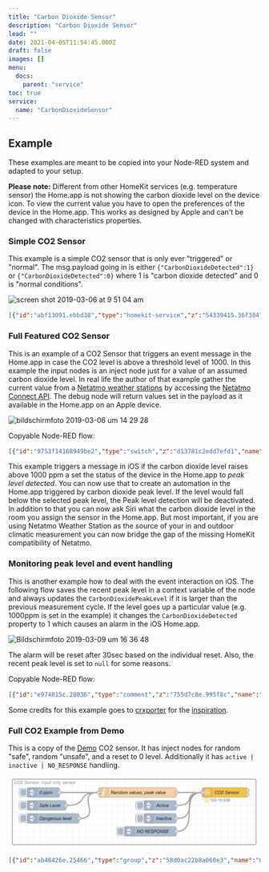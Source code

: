```yaml
---
title: "Carbon Dioxide Sensor"
description: "Carbon Dioxide Sensor"
lead: ""
date: 2021-04-05T11:54:45.000Z
draft: false
images: []
menu:
  docs:
    parent: "service"
toc: true
service:
  name: "CarbonDioxideSensor"
---
```


## Example

These examples are meant to be copied into your Node-RED system and adapted to your setup.

**Please note:** Different from other HomeKit services (e.g. temperature sensor) the Home.app is not showing the carbon dioxide level on the device icon. To view the current value you have to open the preferences of the device in the Home.app. This works as designed by Apple and can't be changed with characteristics properties.

### Simple CO2 Sensor

This example is a simple CO2 sensor that is only ever "triggered" or "normal".
The msg.payload going in is either `{"CarbonDioxideDetected":1}` or `{"CarbonDioxideDetected":0}` where 1 is "carbon dioxide detected" and 0 is "normal conditions".

![screen shot 2019-03-06 at 9 51 04 am](https://user-images.githubusercontent.com/38265886/53894230-5cebb780-3ff5-11e9-81d8-fb1ec6fad816.png)

```json
[{"id":"abf13091.ebbd38","type":"homekit-service","z":"54339415.36f384","bridge":"b070e578.4eca1","name":"Simple CO2","serviceName":"CarbonDioxideSensor","topic":"","manufacturer":"Default Manufacturer","model":"Default Model","serialNo":"Default Serial Number","characteristicProperties":"{}","x":870,"y":380,"wires":[["e1bd6875.39b18"]]},{"id":"e1bd6875.39b18","type":"debug","z":"54339415.36f384","name":"CO2 Debug","active":true,"tosidebar":true,"console":false,"tostatus":false,"complete":"payload","x":1050,"y":380,"wires":[]},{"id":"46f9e422.63a86c","type":"inject","z":"54339415.36f384","name":"Detected","topic":"","payload":"{\"CarbonDioxideDetected\":1}","payloadType":"json","repeat":"","crontab":"","once":false,"onceDelay":0.1,"x":680,"y":360,"wires":[["abf13091.ebbd38"]]},{"id":"ea1120d0.634c88","type":"inject","z":"54339415.36f384","name":"Not Detected","topic":"","payload":"{\"CarbonDioxideDetected\":0}","payloadType":"json","repeat":"","crontab":"","once":false,"onceDelay":0.1,"x":670,"y":400,"wires":[["abf13091.ebbd38"]]},{"id":"b070e578.4eca1","type":"homekit-bridge","z":"","bridgeName":"Node-Red-Homekit-Bridge","pinCode":"270-21-969","port":"34567","allowInsecureRequest":false,"manufacturer":"Default Manufacturer","model":"Default Model","serialNo":"Default Serial Number"}]
```

### Full Featured CO2 Sensor

This is an example of a CO2 Sensor that triggers an event message in the Home.app in case the CO2 level is above a threshold level of 1000.
In this example the input nodes is an inject node just for a value of an assumed carbon dioxide level. In real life the author of that example gather the current value from a [Netatmo weather stations](https://www.netatmo.com/en-eu/weather?force_locale=en-eu) by accessing the [Netatmo Connect API](https://dev.netatmo.com/en-US/resources/technical/introduction). The debug node will return values set in the payload as it available in the Home.app on an Apple device.

![bildschirmfoto 2019-03-06 um 14 29 28](https://user-images.githubusercontent.com/37173958/53884669-6b00fe80-401c-11e9-8709-2cee51974111.png)

Copyable Node-RED flow:

```json
[{"id":"9753f14168949be2","type":"switch","z":"d13781c2edd7efd1","name":"Check CO2 Peaklevel","property":"payload","propertyType":"msg","rules":[{"t":"gt","v":"1000","vt":"str"},{"t":"else"}],"checkall":"true","repair":false,"outputs":2,"x":480,"y":520,"wires":[["92bfc0d7d2d54d0e"],["6ee0215b3c7e8743"]]},{"id":"92bfc0d7d2d54d0e","type":"change","z":"d13781c2edd7efd1","name":"Set HkMsg CO2 PeakLevel Detected","rules":[{"t":"move","p":"payload","pt":"msg","to":"payload.CarbonDioxideLevel","tot":"msg"},{"t":"set","p":"payload.CarbonDioxidePeakLevel","pt":"msg","to":"payload.CarbonDioxideLevel","tot":"msg"},{"t":"set","p":"payload.CarbonDioxideDetected","pt":"msg","to":"1","tot":"num"},{"t":"set","p":"payload.StatusActive","pt":"msg","to":"true","tot":"bool"}],"action":"","property":"","from":"","to":"","reg":false,"x":790,"y":500,"wires":[["7bbcbe8c1a25d4df"]]},{"id":"6ee0215b3c7e8743","type":"change","z":"d13781c2edd7efd1","name":"Set HkMsg CO2 No PeakLevel Detected","rules":[{"t":"move","p":"payload","pt":"msg","to":"payload.CarbonDioxideLevel","tot":"msg"},{"t":"set","p":"payload.CarbonDioxidePeakLevel","pt":"msg","to":"payload.CarbonDioxideLevel","tot":"msg"},{"t":"set","p":"payload.CarbonDioxideDetected","pt":"msg","to":"0","tot":"num"},{"t":"set","p":"payload.StatusActive","pt":"msg","to":"true","tot":"bool"}],"action":"","property":"","from":"","to":"","reg":false,"x":780,"y":540,"wires":[["7bbcbe8c1a25d4df"]]},{"id":"e79fda3842fe456f","type":"debug","z":"d13781c2edd7efd1","name":"CO2 Debug","active":true,"tosidebar":true,"console":false,"tostatus":false,"complete":"payload","x":1210,"y":520,"wires":[]},{"id":"68e5c6f16ac5e512","type":"inject","z":"d13781c2edd7efd1","name":"Inject 567 ppm","props":[{"p":"payload","v":"567","vt":"num"},{"p":"topic","v":"","vt":"str"}],"repeat":"","crontab":"","once":false,"onceDelay":0.1,"topic":"","payload":"567","payloadType":"num","x":260,"y":500,"wires":[["9753f14168949be2"]]},{"id":"72681c56064f6f9e","type":"inject","z":"d13781c2edd7efd1","name":"Inject 1357 ppm (above peak level)","props":[{"p":"payload","v":"1357","vt":"num"},{"p":"topic","v":"","vt":"str"}],"repeat":"","crontab":"","once":false,"onceDelay":0.1,"topic":"","payload":"1357","payloadType":"num","x":200,"y":540,"wires":[["9753f14168949be2"]]},{"id":"7bbcbe8c1a25d4df","type":"homekit-service","z":"d13781c2edd7efd1","bridge":"25f17d6406cfacdd","name":"CO2","serviceName":"CarbonDioxideSensor","topic":"","manufacturer":"Default Manufacturer","model":"Default Model","serialNo":"Default Serial Number","characteristicProperties":"{\n    \"StatusActive\" : true,\n    \"CarbonDioxideLevel\" : 0,\n    \"CarbonDioxidePeakLevel\" : 1000,\n    \"CarbonDioxideDetected\" : 0\n}","outputs":2,"x":1050,"y":520,"wires":[["e79fda3842fe456f"],[]]},{"id":"cc376b99a75e5dcb","type":"comment","z":"d13781c2edd7efd1","name":"Simulate CO2 Level","info":"","x":130,"y":440,"wires":[]},{"id":"e64b903b3f084112","type":"comment","z":"d13781c2edd7efd1","name":"Set and Check Peak Level","info":"","x":490,"y":440,"wires":[]},{"id":"fe1eafa00b02eb32","type":"comment","z":"d13781c2edd7efd1","name":"Set Payload according to HAP specification","info":"","x":790,"y":440,"wires":[]},{"id":"25f17d6406cfacdd","type":"homekit-bridge","bridgeName":"Node-Red-Homekit-Bridge","pinCode":"270-21-969","port":"34567","allowInsecureRequest":false,"manufacturer":"Default Manufacturer","model":"Default Model","serialNo":"Default Serial Number"}]
```

This example triggers a message in iOS if the carbon dioxide level raises above 1000 ppm a set the status of the device in the Home.app to _peak level detected_. You can now use that to create an automation in the Home.app triggered by carbon dioxide peak level. If the level would fall below the selected peak level, the Peak level detection will be deactivated. In addition to that you can now ask Siri what the carbon dioxide level in the room you assign the sensor in the Home.app. But most important, if you are using Netatmo Weather Station as the source of your in and outdoor climatic measurement you can now bridge the gap of the missing HomeKit compatibility of Netatmo.

### Monitoring peak level and event handling

This is another example how to deal with the event interaction on iOS. The following flow saves the recent peak level in a context variable of the node and always updates the `CarbonDioxidePeakLevel` if it is larger than the previous measurement cycle.
If the level goes up a particular value (e.g. 1000ppm is set in the example) it changes the `CarbonDioxideDetected` property to 1 which causes an alarm in the iOS Home.app.

![Bildschirmfoto 2019-03-09 um 16 36 48](https://user-images.githubusercontent.com/37173958/54073667-4e69fe00-428a-11e9-91e7-3f29bc87ea33.png)

The alarm will be reset after 30sec based on the individual reset. Also, the recent peak level is set to `null` for some reasons.

Copyable Node-RED flow:

```json
[{"id":"e974015c.28036","type":"comment","z":"755d7c8e.995f8c","name":"Simulate CO2 Level","info":"","x":130,"y":820,"wires":[]},{"id":"2bf9335e.50b4a4","type":"comment","z":"755d7c8e.995f8c","name":"Check peak level and reset alarm","info":"","x":830,"y":820,"wires":[]},{"id":"d9d67e9b.e3bdd8","type":"comment","z":"755d7c8e.995f8c","name":"Set Payload according to HAP specification","info":"","x":510,"y":820,"wires":[]},{"id":"83ebb81b.259b28","type":"comment","z":"755d7c8e.995f8c","name":"Event Notification for CO2 Peak Level","info":"","x":850,"y":880,"wires":[]},{"id":"2c7015be.019e32","type":"homekit-service","z":"755d7c8e.995f8c","bridge":"890aedc6.d0b418","name":"CO2 Sensor","serviceName":"CarbonDioxideSensor","topic":"","manufacturer":"Default Manufacturer","model":"Default Model","serialNo":"Default Serial Number","characteristicProperties":"{\n    \"CarbonDioxideLevel\" : 0,\n    \"CarbonDioxidePeakLevel\": 1000,\n    \"CarbonDioxideDetected\" : 0,\n    \"StatusActive\" : true\n}","x":770,"y":1040,"wires":[[]]},{"id":"3022ebf7.8a551c","type":"function","z":"755d7c8e.995f8c","name":"Detect Highest Value","func":"var currentCo2PeakLevel = context.get('lastCo2PeakLevel') || 0;\n\nvar newMsg = {};\nnewMsg.payload = {\n    \"CarbonDioxidePeakLevel\" : currentCo2PeakLevel,\n    \"CarbonDioxideDetected\" : 0\n};\n\n// Check new Peak-Level\nif (msg.payload.CarbonDioxideLevel > currentCo2PeakLevel) {\n    context.set('lastCo2PeakLevel', newMsg.payload.CarbonDioxideLevel);\n    newMsg.payload.CarbonDioxidePeakLevel = msg.payload.CarbonDioxideLevel;\n}\n\n// Check Peak in critical level\nif (msg.payload.CarbonDioxideLevel >= 1000) {\n    newMsg.payload.CarbonDioxideDetected = 1;\n} \n\nreturn newMsg;","outputs":1,"noerr":0,"x":800,"y":920,"wires":[["c5c3ed3e.6b786"]]},{"id":"ad3b0eb7.5f9ba","type":"change","z":"755d7c8e.995f8c","name":"Reset Payload for HkMsg CO2","rules":[{"t":"set","p":"payload","pt":"msg","to":"{\"CarbonDioxidePeakLevel\":null,\"CarbonDioxideDetected\":0}","tot":"json"}],"action":"","property":"","from":"","to":"","reg":false,"x":470,"y":1040,"wires":[["2c7015be.019e32"]]},{"id":"103a2552.ac770b","type":"change","z":"755d7c8e.995f8c","name":"Set payload to HkMsg CO2","rules":[{"t":"move","p":"payload","pt":"msg","to":"payload.CarbonDioxideLevel","tot":"msg"},{"t":"set","p":"payload.StatusActive","pt":"msg","to":"true","tot":"bool"}],"action":"","property":"","from":"","to":"","reg":false,"x":460,"y":980,"wires":[["2c7015be.019e32","3022ebf7.8a551c"]]},{"id":"c5c3ed3e.6b786","type":"trigger","z":"755d7c8e.995f8c","op1":"","op2":"{\"CarbonDioxideDetected\" : 0}","op1type":"pay","op2type":"json","duration":"30","extend":false,"units":"s","reset":"","bytopic":"all","name":"Reset Detection after 30 sec","x":820,"y":980,"wires":[["2c7015be.019e32"]]},{"id":"d76e543e.1085e","type":"inject","z":"755d7c8e.995f8c","name":"Reset","topic":"","payload":"true","payloadType":"bool","repeat":"","crontab":"","once":false,"onceDelay":0.1,"x":110,"y":1040,"wires":[["ad3b0eb7.5f9ba"]]},{"id":"94a11c82.273ca8","type":"inject","z":"755d7c8e.995f8c","name":"0 ppm","topic":"","payload":"0","payloadType":"num","repeat":"","crontab":"","once":false,"onceDelay":0.1,"x":110,"y":900,"wires":[["103a2552.ac770b"]]},{"id":"9e4aeb3f.0bc4e","type":"inject","z":"755d7c8e.995f8c","name":"678 ppm","topic":"","payload":"678","payloadType":"num","repeat":"","crontab":"","once":false,"onceDelay":0.1,"x":120,"y":940,"wires":[["103a2552.ac770b"]]},{"id":"3ccbca9e.00895e","type":"inject","z":"755d7c8e.995f8c","name":"1357 ppm","topic":"","payload":"1357","payloadType":"num","repeat":"","crontab":"","once":false,"onceDelay":0.1,"x":120,"y":980,"wires":[["103a2552.ac770b"]]},{"id":"890aedc6.d0b418","type":"homekit-bridge","z":"","bridgeName":"Node-Red-HAP-Bridge-02","pinCode":"222-22-222","port":"","allowInsecureRequest":false,"manufacturer":"Default Manufacturer","model":"Default Model","serialNo":"Default Serial Number"}]
```

Some credits for this example goes to [crxporter](https://github.com/crxporter) for the [inspiration]( https://github.com/NRCHKB/node-red-contrib-homekit-bridged/issues/50#issuecomment-470117208).

### Full CO2 Example from Demo

This is a copy of the [Demo](https://nrchkb.github.io/wiki/examples/demo-setup/) CO2 sensor. It has inject nodes for random "safe", random "unsafe", and a reset to 0 level. Additionally it has `active | inactive | NO_RESPONSE` handling.

![CO2_demo](CO2_demo.png)

```json
[{"id":"ab48426e.25466","type":"group","z":"58d0ac22b8a060e3","name":"CO2 Sensor: input only sensor","style":{"stroke":"#999999","fill":"none","label":true,"label-position":"nw","color":"#a4a4a4"},"nodes":["88892b4.8a61bd8","3611c654.8a42f2","62cafcb0.8ade9c","a0171cdb.f209b","6f7de764.a6a688","8758b463.afb0f","69e8161b.74b7a","40010b09.c73cdc"],"x":134,"y":819,"w":752,"h":202,"info":"# CO2 Sensor\n\nThere are three inputs to this example, one for each level of Carbon Dioxide in the air. Options are:\n\n**0 ppm:** this will assume no CO2 <br/>\n**Safe level:** this will assume a level between 1 and 999 ppm, inclusive <br/>\n**Dangerous level:** this will assume a level between 1,000 and 100,000, inclusive; this will also trigger an alert"},{"id":"88892b4.8a61bd8","type":"homekit-service","z":"58d0ac22b8a060e3","g":"ab48426e.25466","isParent":true,"hostType":"0","bridge":"409001a1.3e7a78","accessoryId":"","parentService":"","name":"CO2 Sensor","serviceName":"CarbonDioxideSensor","topic":"","filter":false,"manufacturer":"Default Manufacturer","model":"Carbon","serialNo":"Default Serial Number","firmwareRev":"22","hardwareRev":"11","softwareRev":"","cameraConfigVideoProcessor":"","cameraConfigSource":"","cameraConfigStillImageSource":"","cameraConfigMaxStreams":"","cameraConfigMaxWidth":"","cameraConfigMaxHeight":"","cameraConfigMaxFPS":"","cameraConfigMaxBitrate":"","cameraConfigVideoCodec":"","cameraConfigAudioCodec":"","cameraConfigAudio":false,"cameraConfigPacketSize":"","cameraConfigVerticalFlip":false,"cameraConfigHorizontalFlip":false,"cameraConfigMapVideo":"","cameraConfigMapAudio":"","cameraConfigVideoFilter":"","cameraConfigAdditionalCommandLine":"","cameraConfigDebug":false,"cameraConfigSnapshotOutput":"disabled","cameraConfigInterfaceName":"","characteristicProperties":"{    \"CarbonDioxideLevel\" : true,    \"CarbonDioxidePeakLevel\": true,    \"StatusActive\" : true}","waitForSetupMsg":false,"outputs":2,"x":790,"y":860,"wires":[[],[]]},{"id":"3611c654.8a42f2","type":"function","z":"58d0ac22b8a060e3","g":"ab48426e.25466","name":"Random values, peak value","func":"// Reset all values to 0 if 0ppm input\nif(msg.payload === 0){\n    context.set('lastPeak',0);\n    newMsg = {\n        payload: {\n            \"CarbonDioxideLevel\":0,\n            \"CarbonDioxidePeakLevel\":0,\n            \"CarbonDioxideDetected\":0\n        }\n    };\n    return newMsg;\n}\n\n// Initialize vars\nvar CurrentLevel = 0;\nvar lastPeak = context.get('lastPeak');\n\n// Set random safe or dangerous levels\nif(msg.payload === \"Safe\"){\n    CurrentLevel = Math.floor(Math.random() * (999 - 1 + 1) + 1);\n}\nif(msg.payload === \"Danger\"){\n    CurrentLevel = Math.floor(Math.random() * (100000 - 1000 + 1) + 1000);\n}\n\n// Formulate output message\nvar newMsg = {\n    payload: {\n        \"CarbonDioxideLevel\" : CurrentLevel,\n        \"CarbonDioxideDetected\" : 0\n    }\n};\n\n// Set new peak level\nif(CurrentLevel > lastPeak){\n    lastPeak = CurrentLevel;\n    context.set('lastPeak',CurrentLevel);\n    newMsg.payload.CarbonDioxidePeakLevel = CurrentLevel;\n}\n\n// Set warning if dangerous\nif (CurrentLevel >= 1000) {\n    newMsg.payload.CarbonDioxideDetected = 1;\n} \n\nreturn newMsg;","outputs":1,"noerr":0,"initialize":"// Code added here will be run once\n// whenever the node is deployed.\ncontext.set('lastPeak',0);\n","finalize":"","x":520,"y":860,"wires":[["88892b4.8a61bd8"]]},{"id":"62cafcb0.8ade9c","type":"inject","z":"58d0ac22b8a060e3","g":"ab48426e.25466","name":"Active","repeat":"","crontab":"","once":false,"onceDelay":0.1,"topic":"","payload":"{\"StatusActive\":true}","payloadType":"json","x":590,"y":900,"wires":[["88892b4.8a61bd8"]]},{"id":"a0171cdb.f209b","type":"inject","z":"58d0ac22b8a060e3","g":"ab48426e.25466","name":"Inactive","repeat":"","crontab":"","once":false,"onceDelay":0.1,"topic":"","payload":"{\"StatusActive\":false}","payloadType":"json","x":590,"y":940,"wires":[["88892b4.8a61bd8"]]},{"id":"6f7de764.a6a688","type":"inject","z":"58d0ac22b8a060e3","g":"ab48426e.25466","name":"NO RESPONSE","repeat":"","crontab":"","once":false,"onceDelay":0.1,"topic":"","payload":"{\"CarbonDioxideLevel\":\"NO_RESPONSE\"}","payloadType":"json","x":560,"y":980,"wires":[["88892b4.8a61bd8"]]},{"id":"8758b463.afb0f","type":"inject","z":"58d0ac22b8a060e3","g":"ab48426e.25466","name":"0 ppm","props":[{"p":"payload"}],"repeat":"","crontab":"","once":false,"onceDelay":0.1,"topic":"","payload":"0","payloadType":"num","x":230,"y":860,"wires":[["3611c654.8a42f2"]]},{"id":"69e8161b.74b7a","type":"inject","z":"58d0ac22b8a060e3","g":"ab48426e.25466","name":"Safe Level","props":[{"p":"payload"}],"repeat":"","crontab":"","once":false,"onceDelay":0.1,"topic":"","payload":"Safe","payloadType":"str","x":240,"y":900,"wires":[["3611c654.8a42f2"]]},{"id":"40010b09.c73cdc","type":"inject","z":"58d0ac22b8a060e3","g":"ab48426e.25466","name":"Dangerous level","props":[{"p":"payload"}],"repeat":"","crontab":"","once":false,"onceDelay":0.1,"topic":"","payload":"Danger","payloadType":"str","x":260,"y":940,"wires":[["3611c654.8a42f2"]]},{"id":"409001a1.3e7a78","type":"homekit-bridge","bridgeName":"Demo 1","pinCode":"153-10-538","port":"","allowInsecureRequest":false,"manufacturer":"NRCHKB","model":"Demo","serialNo":"1.1.2","customMdnsConfig":false,"mdnsMulticast":true,"mdnsInterface":"","mdnsPort":"","mdnsIp":"","mdnsTtl":"","mdnsLoopback":true,"mdnsReuseAddr":true,"allowMessagePassthrough":true}]
```
